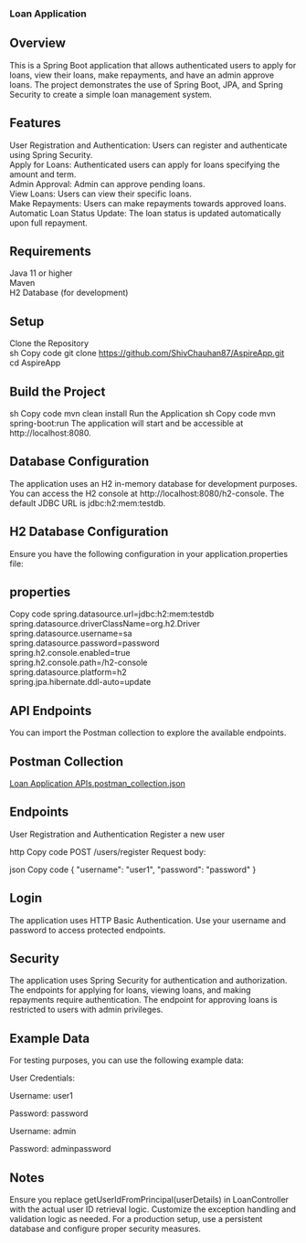  ### Loan Application
## Overview
This is a Spring Boot application that allows authenticated users to apply for loans, view their loans, make repayments, and have an admin approve loans. The project demonstrates the use of Spring Boot, JPA, and Spring Security to create a simple loan management system.

## Features
User Registration and Authentication: Users can register and authenticate using Spring Security.<br>
Apply for Loans: Authenticated users can apply for loans specifying the amount and term.<br>
Admin Approval: Admin can approve pending loans.<br>
View Loans: Users can view their specific loans.<br>
Make Repayments: Users can make repayments towards approved loans.<br>
Automatic Loan Status Update: The loan status is updated automatically upon full repayment.<br>

## Requirements
Java 11 or higher<br>
Maven<br>
H2 Database (for development)<br>

## Setup
Clone the Repository<br>
sh
Copy code
git clone https://github.com/ShivChauhan87/AspireApp.git<br>
cd AspireApp
## Build the Project
sh
Copy code
mvn clean install
Run the Application
sh
Copy code
mvn spring-boot:run
The application will start and be accessible at http://localhost:8080.

## Database Configuration
The application uses an H2 in-memory database for development purposes. You can access the H2 console at http://localhost:8080/h2-console. The default JDBC URL is jdbc:h2:mem:testdb.

## H2 Database Configuration
Ensure you have the following configuration in your application.properties file:

## properties
Copy code
spring.datasource.url=jdbc:h2:mem:testdb<br>
spring.datasource.driverClassName=org.h2.Driver<br>
spring.datasource.username=sa<br>
spring.datasource.password=password<br>
spring.h2.console.enabled=true<br>
spring.h2.console.path=/h2-console<br>
spring.datasource.platform=h2<br>
spring.jpa.hibernate.ddl-auto=update<br>

## API Endpoints
You can import the Postman collection to explore the available endpoints.

## Postman Collection
<a href="url">Loan Application APIs.postman_collection.json</a>

## Endpoints
User Registration and Authentication
Register a new user

http
Copy code
POST /users/register
Request body:

json
Copy code
{
    "username": "user1",
    "password": "password"
}

## Login

The application uses HTTP Basic Authentication. Use your username and password to access protected endpoints.



## Security
The application uses Spring Security for authentication and authorization. The endpoints for applying for loans, viewing loans, and making repayments require authentication. The endpoint for approving loans is restricted to users with admin privileges.

## Example Data
For testing purposes, you can use the following example data:

User Credentials:

Username: user1

Password: password

Username: admin

Password: adminpassword

## Notes
Ensure you replace getUserIdFromPrincipal(userDetails) in LoanController with the actual user ID retrieval logic.
Customize the exception handling and validation logic as needed.
For a production setup, use a persistent database and configure proper security measures.
